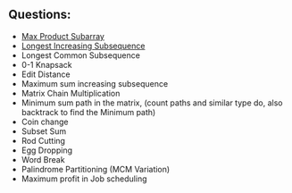 ## Questions:
- [Max Product Subarray](./maxProductSubarray.md)
- [Longest Increasing Subsequence](./LIS.md)
- Longest Common Subsequence
- 0-1 Knapsack
- Edit Distance
- Maximum sum increasing subsequence
- Matrix Chain Multiplication
- Minimum sum path in the matrix, (count paths and similar type do, also backtrack to find the Minimum path)
- Coin change
- Subset Sum
- Rod Cutting
- Egg Dropping
- Word Break
- Palindrome Partitioning (MCM Variation)
- Maximum profit in Job scheduling
